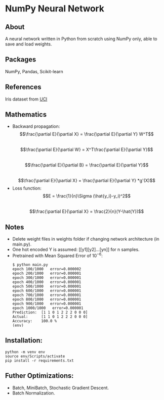 # NumPy Neural Network
## About
A neural network written in Python from scratch using NumPy only, able to save and load weights.

## Packages
NumPy, Pandas, Scikit-learn  

## References
Iris dataset from [UCI](https://archive.ics.uci.edu/ml/datasets/iris)  

## Mathematics
- Backward propagation:  
    $$\frac{\partial E}{\partial X} = \frac{\partial E}{\partial Y} W^T$$  
    $$\frac{\partial E}{\partial W} = X^T\frac{\partial E}{\partial Y}$$  
    $$\frac{\partial E}{\partial B} = \frac{\partial E}{\partial Y}$$  
    $$\frac{\partial E}{\partial X} = \frac{\partial E}{\partial Y} *g'(X)$$ 
- Loss function:  
    $$E = \frac{1}{n}\Sigma (\hat{y_i}-y_i)^2$$  
    $$\frac{\partial E}{\partial X} = \frac{2}{n}(Y-\hat{Y})$$  
  
## Notes 
- Delete weight files in weights folder if changing network architecture (in main.py).
- One hot encoded Y is assumed: [[y1][y2]...[yn]] for n samples.
- Pretrained with Mean Squared Error of $10^{-6}$:  
    ```
    $ python main.py 
    epoch 100/1000   error=0.000002
    epoch 200/1000   error=0.000001
    epoch 300/1000   error=0.000001
    epoch 400/1000   error=0.000001
    epoch 500/1000   error=0.000001
    epoch 600/1000   error=0.000001
    epoch 700/1000   error=0.000001
    epoch 800/1000   error=0.000001
    epoch 900/1000   error=0.000001
    epoch 1000/1000   error=0.000001
    Prediction:  [1 1 0 1 2 2 2 0 0 0]
    Actual:      [1 1 0 1 2 2 2 0 0 0]
    Accuracy:    100.0 %
    (env)
    ```  
  
## Installation:  
```
python -m venv env
source env/Scripts/activate
pip install -r requirements.txt
```  
  
## Futher Optimizations:  
- Batch, MiniBatch, Stochastic Gradient Descent.
- Batch Normalization.